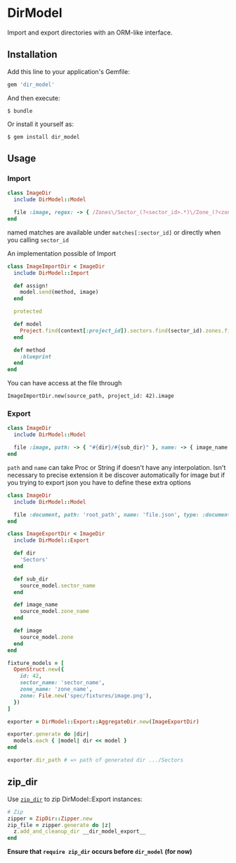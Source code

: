 # DirModel

Import and export directories with an ORM-like interface.

## Installation

Add this line to your application's Gemfile:

```ruby
gem 'dir_model'
```

And then execute:

    $ bundle

Or install it yourself as:

    $ gem install dir_model

## Usage

### Import

```ruby
class ImageDir
  include DirModel::Model

  file :image, regex: -> { /Zones\/Sector_(?<sector_id>.*)\/Zone_(?<zone_id>.*)\.(?<extension>png|jpg)/i }
end
```

named matches are available under `matches[:sector_id]` or directly when you calling `sector_id`

An implementation possible of Import

```ruby
class ImageImportDir < ImageDir
  include DirModel::Import

  def assign!
    model.send(method, image)
  end

  protected

  def model
    Project.find(context[:project_id]).sectors.find(sector_id).zones.find(zone_id)
  end

  def method
    :blueprint
  end
end
```

You can have access at the file through

`ImageImportDir.new(source_path, project_id: 42).image`

### Export

```ruby
class ImageDir
  include DirModel::Model

  file :image, path: -> { "#{dir}/#{sub_dir}" }, name: -> { image_name }
end
```

`path` and `name` can take Proc or String if doesn't have any interpolation. Isn't necessary to precise extension it be discover automatically for image but if you trying to export json you have to define these extra options

```ruby
class ImageDir
  include DirModel::Model

  file :document, path: 'root_path', name: 'file.json', type: :document, extension: :json
end
```

```ruby
class ImageExportDir < ImageDir
  include DirModel::Export

  def dir
    'Sectors'
  end

  def sub_dir
    source_model.sector_name
  end

  def image_name
    source_model.zone_name
  end

  def image
    source_model.zone
  end
end

fixture_models = [
  OpenStruct.new({
    id: 42,
    sector_name: 'sector_name',
    zone_name: 'zone_name',
    zone: File.new('spec/fixtures/image.png'),
  })
]

exporter = DirModel::Export::AggregateDir.new(ImageExportDir)

exporter.generate do |dir|
  models.each { |model| dir << model }
end

exporter.dir_path # => path of generated dir .../Sectors
```

## zip_dir
Use [`zip_dir`](https://github.com/FinalCAD/zip_dir) to zip DirModel::Export instances:
```ruby
# Zip
zipper = ZipDir::Zipper.new
zip_file = zipper.generate do |z|
  z.add_and_cleanup_dir __dir_model_export__
end
```

**Ensure that `require zip_dir` occurs before `dir_model` (for now)**
